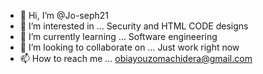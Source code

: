 - 👋 Hi, I’m @Jo-seph21 
- 👀 I’m interested in ...
Security and HTML CODE designs 
- 🌱 I’m currently learning ...
Software engineering 
- 💞️ I’m looking to collaborate on ... 
Just work right now 
- 📫 How to reach me ...
obiayouzomachidera@gmail.com

<!---
Jo-seph21/Jo-seph21 is a ✨ special ✨ repository because its `README.md` (this file) appears on your GitHub profile.
You can click the Preview link to take a look at your changes.
--->

